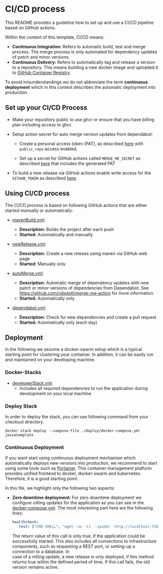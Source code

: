 # CI/CD process 

This README provides a guideline how to set up and use a CI/CD pipeline based on GitHub actions.

Within the context of this template, CI/CD means: 
*   __Continuous Integration:__ Refers to automatic build, test and merge process. The merge process is only automated for dependency updates of patch and minor versions. 
*   __Continuous Delivery:__ Refers to automatically tag and release a version to a repository. This means building a new docker image and uploaded it to [GitHub Container Registry](https://ghcr.io).

To avoid misunderstandings we do not abbreviate the term __continuous deployment__ which in this context describes the automatic deployment into production.  

## Set up your CI/CD Process

*   Make your repository public to use ghcr or ensure that you have billing plan including access to ghcr.
  
*   Setup action secret for auto merge version updates from dependabot:

    *   Create a personal access token (PAT), as described [here](https://docs.github.com/en/authentication/keeping-your-account-and-data-secure/creating-a-personal-access-token) with `public_repo` access enabled.

    *   Set up a secret for GitHub actions called `MERGE_ME_SECRET` as described [here](https://docs.github.com/en/actions/security-guides/encrypted-secrets?tool=webui#creating-encrypted-secrets-for-a-repository) that includes the generated PAT

*   To build a new release via GitHub actions enable write access for the  `GITHUB_TOKEN` as described [here](https://docs.github.com/en/repositories/managing-your-repositorys-settings-and-features/enabling-features-for-your-repository/managing-github-actions-settings-for-a-repository#configuring-the-default-github_token-permissions).


## Using CI/CD process

The CI/CD process is based on following GitHub actions that are either started manually or automatically:  

*   [mavenBuild.yml](.github/workflows/mavenBuild.yml):
    *   __Description:__ Builds the project after each push
    *   __Started:__ Automatically and manually   

*   [newRelease.yml](.github/workflows/newRelease.yml):
    *   __Description:__ Create a new release using maven via GitHub web page
    *   __Started:__ Manually only 

*   [autoMerge.yml](.github/workflows/autoMerge.yml):
    *   __Description:__ Automatic merge of dependency updates with new patch or minor versions of dependencies from Dependabot. See https://github.com/ridedott/merge-me-action for more information.
    *   __Started:__ Automatically only

*   [dependabot.yml](.github/dependabot.yml):
    *   __Description:__ Check for new dependencies and create a pull request
    *   __Started:__ Automatically only (each day)
  
## Deployment 

In the following we assume a docker-swarm setup which is a typical starting point for clustering your container.
In addition, it can be easily run and maintained on your developing machine. 

### Docker-Stacks

*   [developerStack.yml](deploy/developerStack.yml)
    *   Includes all required dependencies to run the application during development on your local machine



### Deploy Stack 

In order to deploy the stack, you can use following command from your checkout directory. 
```shell
docker stack deploy --compose-file ./deploy/docker-compose.yml jexxatemplate
```

### Continuous Deployment 

If you want start using continuous deployment mechanism which automatically deploys new versions into
production, we recommend to start using some tools such as [Portainer](https://www.portainer.io). This 
container management platform provides unified frontend to docker, docker-swarm and kubernetes. Therefore, 
it is a good starting point.

In this file, we highlight only the following two aspects:

* **Zero downtime deployment:** For zero downtime deployment we configure rolling updates for the application as you can see
  in the [docker-compose.yml](deploy/docker-compose.yml). The most interesting part here are the following lines:
  ```yml  
  healthcheck:
     test: ["CMD-SHELL", "wget -nv -t1 --spider 'http://localhost:7500/BoundedContext/isRunning/'"]`
  ```
  The return value of this call is only true, if the application could be successfully started. This also includes all
  connections to infrastructure components, such as requesting a REST port, or setting-up a connection to a database. In  
  case of a rolling update, a new release is only deployed, if this method returns true within the defined period of time.
  If this call fails, the old version remains active.


